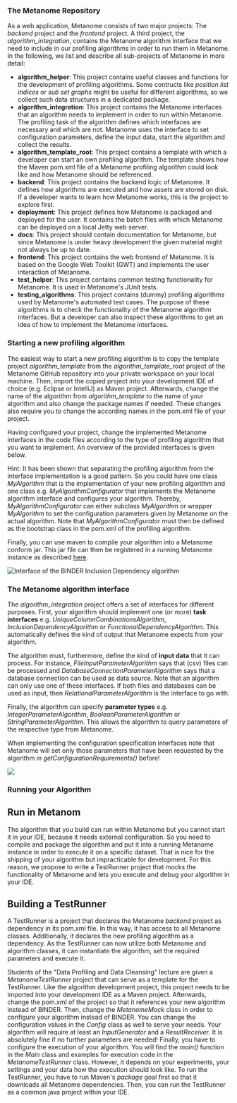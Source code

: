 ### The Metanome Repository
As a web application, Metanome consists of two major projects: The _backend_ project and the _frontend_ project. A third project, the _algorithm_integration_, contains the Metanome algorithm interface that we need to include in our profiling algorithms in order to run them in Metanome. In the following, we list and describe all sub-projects of Metanome in more detail:

* **algorithm_helper**: This project contains useful classes and functions for the development of profiling algorithms. Some contructs like _position list indices_ or _sub set graphs_ might be useful for different algorithms, so we collect such data structures in a dedicated package.
* **algorithm_integration**: This project contains the Metanome interfaces that an algorithm needs to implement in order to run within Metanome. The profiling task of the algorithm defines which interfaces are necessary and which are not. Metanome uses the interface to set configuration parameters, define the input data, start the algorithm and collect the results.
* **algorithm_template_root**: This project contains a template with which a developer can start an own profiling algorithm. The template shows how the Maven pom.xml file of a Metanome profiling algorithm could look like and how Metanome should be referenced. 
* **backend**: This project contains the backend logic of Metanome. It defines how algorithms are executed and how assets are stored on disk. If a developer wants to learn how Metanome works, this is the project to explore first.
* **deployment**: This project defines how Metanome is packaged and deployed for the user. It contains the batch files with which Metanome can be deployed on a local Jetty web server.
* **docs**: This project should contain documentation for Metanome, but since Metanome is under heavy development the given material might not always be up to date.
* **frontend**: This project contains the web frontend of Metanome. It is based on the Google Web Toolkit (GWT) and implements the user interaction of Metanome.
* **test_helper**: This project contains common testing functionality for Metanome. It is used in Metanome's JUnit tests.
* **testing_algorithms**: This project contains (dummy) profiling algorithms used by Metanome's automated test cases. The purpose of these algorithms is to check the functionality of the Metanome algorithm interfaces. But a developer can also inspect these algorithms to get an idea of how to implement the Metanome interfaces. 

### Starting a new profiling algorithm
The easiest way to start a new profiling algorithm is to copy the template project _algorithm_template_ from the _algorithm_template_root_ project of the Metanome GitHub repository into your private workspace on your local machine. Then, import the copied project into your development IDE of choice (e.g. Eclipse or IntelliJ) as Maven project. Afterwards, change the name of the algorithm from _algorithm_template_ to the name of your algorithm and also change the package names if needed. These changes also require you to change the according names in the pom.xml file of your project.

Having configured your project, change the implemented Metanome interfaces in the code files according to the type of profiling algorithm that you want to implement. An overview of the provided interfaces is given below. 

Hint: It has been shown that separating the profiling algorithm from the interface implementation is a good pattern. So you could have one class _MyAlgorithm_ that is the implementation of your new profiling algorithm and one class e.g. _MyAlgorithmConfigurator_ that implements the Metanome algorithm interface and configures your algorithm. Thereby, _MyAlgorithmConfigurator_ can either subclass _MyAlgorithm_ or wrapper _MyAlgorithm_ to set the configuration parameters given by Metanome on the actual algorithm. Note that _MyAlgorithmConfigurator_ must then be defined as the bootstrap class in the pom.xml of the profiling algorithm.

Finally, you can use maven to compile your algorithm into a Metanome conform jar. This jar file can then be registered in a running Metanome instance as described [here](https://github.com/HPI-Information-Systems/Metanome/wiki/Metanome-User-Guide).

![Interface of the BINDER Inclusion Dependency algorithm](https://hpi.de/fileadmin/hpi/FG_Naumann/projekte/repeatability/DataProfiling/Metanome/interface.png)

### The Metanome algorithm interface
The _algorithm_integration_ project offers a set of interfaces for different purposes. First, your algorithm should implement one (or more) **task interfaces** e.g. _UniqueColumnCombinationsAlgorithm_,  _InclusionDependencyAlgorithm_ or _FunctionalDependencyAlgorithm_. This automatically defines the kind of output that Metanome expects from your algorithm. 

The algorithm must, furthermore, define the kind of **input data** that it can process. For instance, _FileInputParameterAlgorithm_ says that (csv) files can be processed and _DatabaseConnectionParameterAlgorithm_ says that a database connection can be used as data source. Note that an algorithm can only use one of these interfaces. If both files and databases can be used as input, then _RelationalParameterAlgorithm_ is the interface to go with.

Finally, the algorithm can specify **parameter types** e.g. _IntegerParameterAlgorithm_, _BooleanParameterAlgorithm_ or _StringParameterAlgorithm_. This allows the algorithm to query parameters of the respective type from Metanome. 

When implementing the configuration specification interfaces note that Metanome will set only those parameters that have been requested by the algorithm in _getConfigurationRequirements()_ before!

![](https://github.com/HPI-Information-Systems/Metanome/wiki/algorithm_types.png)

### Running your Algorithm

## Run in Metanom 
The algorithm that you build can run within Metanome but you cannot start it in your IDE, because it needs external configuration. So you need to compile and package the algorithm and put it into a running Metanome instance in order to execute it on a specific dataset. That is nice for the shipping of your algorithm but impracticable for development. For this reason, we propose to write a TestRunner project that mocks the functionality of Metanome and lets you execute and debug your algorithm in your IDE.

## Building a TestRunner
A TestRunner is a project that declares the Metanome _backend_ project as dependency in its pom.xml file. In this way, it has access to all Metanome classes. Additionally, it declares the new profiling algorithm as a dependency. As the TestRunner can now utilize both Metanome and algorithm classes, it can instantiate the algorithm, set the required parameters and execute it. 

Students of the "Data Profiling and Data Cleansing" lecture are given a _MetanomeTestRunner_ project that can serve as a template for the TestRunner. Like the algorithm development project, this project needs to be imported into your development IDE as a Maven project. Afterwards, change the pom.xml of the project so that it references your new algorithm instead of BINDER. Then, change the _MetanomeMock_ class in order to configure your algorithm instead of BINDER. You can change the configuration values in the _Config_ class as well to serve your needs. Your algorithm will require at least an _InputGenerator_ and a _ResultReceiver_. It is absolutely fine if no further parameters are needed! Finally, you have to configure the execution of your algorithm. You will find the _main()_ function in the _Main_ class and examples for execution code in the _MetanomeTestRunner_ class. However, it depends on your experiments, your settings and your data how the execution should look like. To run the TestRunner, you have to run Maven's _package_ goal first so that it downloads all Metanome dependencies. Then, you can run the TestRunner as a common java project within your IDE.

